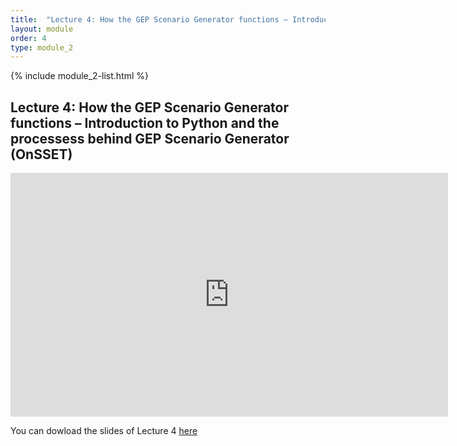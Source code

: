 ```yaml
---
title:  "Lecture 4: How the GEP Scenario Generator functions – Introduction to Python and the processess behind GEP Scenario Generator (OnSSET)"
layout: module
order: 4
type: module_2
---
```


{% include module_2-list.html %}

## Lecture 4: How the GEP Scenario Generator functions – Introduction to Python and the processess behind GEP Scenario Generator (OnSSET)


<style>
.responsive-wrap iframe{ max-width: 100%;}
</style>

<iframe src="https://drive.google.com/file/d/1p3bhUCcRLLC6JZREG7I6EOKVz7ABjQ2t/preview" frameborder="0" width="700" height="390" allowfullscreen="true" mozallowfullscreen="true" webkitallowfullscreen="true"></iframe>

You can dowload the slides of Lecture 4 [here](https://drive.google.com/file/d/1p3bhUCcRLLC6JZREG7I6EOKVz7ABjQ2t/view?usp=sharing)